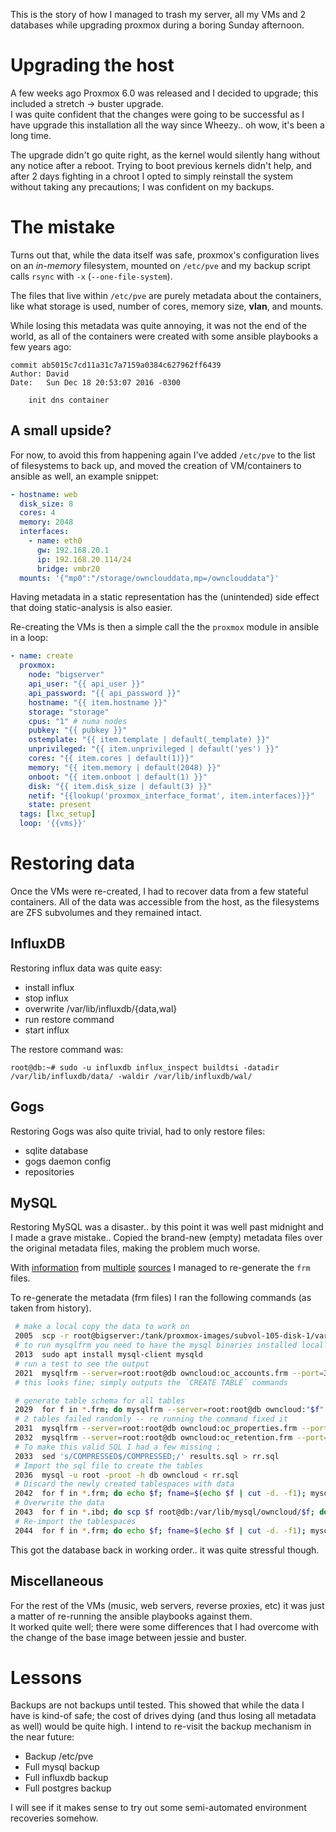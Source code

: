 This is the story of how I managed to trash my server, all my VMs and 2 databases while upgrading proxmox during a
boring Sunday afternoon.  

# Upgrading the host
A few weeks ago Proxmox 6.0 was released and I decided to upgrade; this included a stretch -> buster upgrade.  
I was quite confident that the changes were going to be successful as I have upgrade this installation all the way since Wheezy.. oh wow, it's been a long time.  

The upgrade didn't go quite right, as the kernel would silently hang without any notice after a reboot. Trying to boot
previous kernels didn't help, and after 2 days fighting in a chroot I opted to simply reinstall the system without
taking any precautions; I was confident on my backups.  

# The mistake

Turns out that, while the data itself was safe, proxmox's configuration lives on an *in-memory* filesystem, mounted on `/etc/pve`
 and my backup script calls `rsync` with `-x` (`--one-file-system`).  

The files that live within `/etc/pve` are purely metadata about the containers, like what storage is used, number of
cores, memory size, **vlan**, and mounts.

While losing this metadata was quite annoying, it was not the end of the world, as all of the containers were created with some
ansible playbooks a few years ago:

```
commit ab5015c7cd11a31c7a7159a0384c627962ff6439
Author: David
Date:   Sun Dec 18 20:53:07 2016 -0300

    init dns container
```

## A small upside?
For now, to avoid this from happening again I've added `/etc/pve` to the list of filesystems to back up, and moved the
creation of VM/containers to ansible as well, an example snippet:

```yaml
- hostname: web
  disk_size: 8
  cores: 4
  memory: 2048
  interfaces:
    - name: eth0
      gw: 192.168.20.1
      ip: 192.168.20.114/24
      bridge: vmbr20
  mounts: '{"mp0":"/storage/ownclouddata,mp=/ownclouddata"}'
```

Having metadata in a static representation has the (unintended) side effect that doing static-analysis is also easier.

Re-creating the VMs is then a simple call the the `proxmox` module in ansible in a loop:

```yaml
- name: create
  proxmox:
    node: "bigserver"
    api_user: "{{ api_user }}"
    api_password: "{{ api_password }}"
    hostname: "{{ item.hostname }}"
    storage: "storage"
    cpus: "1" # numa nodes
    pubkey: "{{ pubkey }}"
    ostemplate: "{{ item.template | default(_template) }}"
    unprivileged: "{{ item.unprivileged | default('yes') }}"
    cores: "{{ item.cores | default(1)}}"
    memory: "{{ item.memory | default(2048) }}"
    onboot: "{{ item.onboot | default(1) }}"
    disk: "{{ item.disk_size | default(3) }}"
    netif: "{{lookup('proxmox_interface_format', item.interfaces)}}"
    state: present
  tags: [lxc_setup]
  loop: '{{vms}}'
```


# Restoring data

Once the VMs were re-created, I had to recover data from a few stateful containers. All of the data was accessible from
the host, as the filesystems are ZFS subvolumes and they remained intact.

## InfluxDB

Restoring influx data was quite easy:

* install influx
* stop influx
* overwrite /var/lib/influxdb/{data,wal}
* run restore command
* start influx

The restore command was:

```
root@db:~# sudo -u influxdb influx_inspect buildtsi -datadir /var/lib/influxdb/data/ -waldir /var/lib/influxdb/wal/
```

## Gogs

Restoring Gogs was also quite trivial, had to only restore files: 

* sqlite database 
* gogs daemon config
* repositories

## MySQL

Restoring MySQL was a disaster.. by this point it was well past midnight and I made a grave mistake.. Copied the
brand-new (empty) metadata files over the original metadata files, making the problem much worse.  

With [information](https://stackoverflow.com/questions/484750/restoring-mysql-database-from-physical-files) from
[multiple](https://www.nullalo.com/en/recover-mysql-innodb-tables-without-ibdata1-file/)
[sources](https://dba.stackexchange.com/questions/57120/recover-mysql-database-from-data-folder-without-ibdata1-from-ibd-files) 
I managed to re-generate the `frm` files.

To re-generate the metadata (frm files) I ran the following commands (as taken from history).  


```bash
 # make a local copy the data to work on
 2005  scp -r root@bigserver:/tank/proxmox-images/subvol-105-disk-1/var/lib/mysql/owncloud/ .
 # to run mysqlfrm you need to have the mysql binaries installed locally
 2013  sudo apt install mysql-client mysqld
 # run a test to see the output
 2021  mysqlfrm --server=root:root@db owncloud:oc_accounts.frm --port=3307
 # this looks fine; simply outputs the `CREATE TABLE` commands

 # generate table schema for all tables
 2029  for f in *.frm; do mysqlfrm --server=root:root@db owncloud:"$f" --port=3308 >> results.sql; echo $f; done
 # 2 tables failed randomly -- re running the command fixed it
 2031  mysqlfrm --server=root:root@db owncloud:oc_properties.frm --port=3308 >> results.sql 
 2032  mysqlfrm --server=root:root@db owncloud:oc_retention.frm --port=3308 >> results.sql 
 # To make this valid SQL I had a few missing ;
 2033  sed 's/COMPRESSED$/COMPRESSED;/' results.sql > rr.sql
 # Import the sql file to create the tables
 2036  mysql -u root -proot -h db owncloud < rr.sql
 # Discard the newly created tablespaces with data
 2042  for f in *.frm; do echo $f; fname=$(echo $f | cut -d. -f1); mysql -u root -proot -h db owncloud -e "alter table owncloud.$fname DISCARD TABLESPACE;"; done
 # Overwrite the data
 2043  for f in *.ibd; do scp $f root@db:/var/lib/mysql/owncloud/$f; done
 # Re-import the tablespaces
 2044  for f in *.frm; do echo $f; fname=$(echo $f | cut -d. -f1); mysql -u root -proot -h db owncloud -e "alter table owncloud.$fname IMPORT TABLESPACE;"; done
```

This got the database back in working order.. it was quite stressful though.

## Miscellaneous

For the rest of the VMs (music, web servers, reverse proxies, etc) it was just a matter of re-running the ansible
playbooks against them.  
It worked quite well; there were some differences that I had overcome with the change of the
base image between jessie and buster.


# Lessons

Backups are not backups until tested. This showed that while the data I have is kind-of safe; the cost of drives dying
(and thus losing all metadata as well) would be quite high. I intend to re-visit the backup mechanism in the near
future:

* Backup /etc/pve
* Full mysql backup
* Full influxdb backup
* Full postgres backup


I will see if it makes sense to try out some semi-automated environment recoveries somehow.

